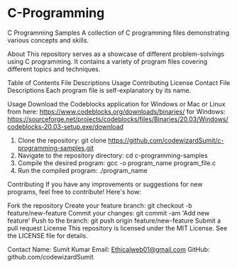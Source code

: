 # C-Programming

C Programming Samples
A collection of C programming files demonstrating various concepts and skills.

About
This repository serves as a showcase of different problem-solvings using C programming. It contains a variety of program files covering different topics and techniques.

Table of Contents
File Descriptions
Usage
Contributing
License
Contact
File Descriptions
Each program file is self-explanatory by its name.

Usage
Download the Codeblocks application for Windows or Mac or Linux from here: https://www.codeblocks.org/downloads/binaries/
for Windows: https://sourceforge.net/projects/codeblocks/files/Binaries/20.03/Windows/codeblocks-20.03-setup.exe/download

1. Clone the repository: git clone https://github.com/codewizardSumit/c-programming-samples.git
2. Navigate to the repository directory: cd c-programming-samples
3. Compile the desired program: gcc -o program_name program_file.c
4. Run the compiled program: ./program_name


Contributing
If you have any improvements or suggestions for new programs, feel free to contribute! Here's how:

Fork the repository
Create your feature branch: git checkout -b feature/new-feature
Commit your changes: git commit -am 'Add new feature'
Push to the branch: git push origin feature/new-feature
Submit a pull request
License
This repository is licensed under the MIT License. See the LICENSE file for details.

Contact
Name: Sumit Kumar
Email: Ethicalweb01@gmail.com
GitHub: github.com/codewizardSumit

